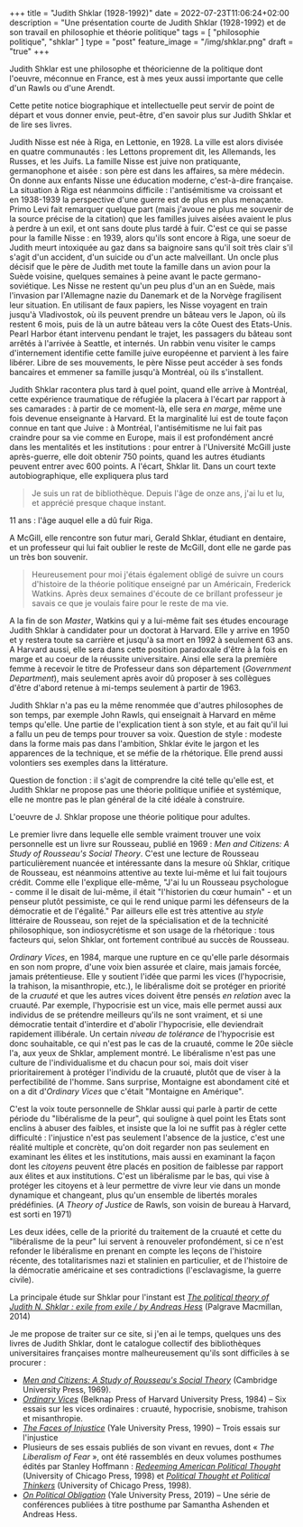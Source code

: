 +++
title = "Judith Shklar (1928-1992)"
date = 2022-07-23T11:06:24+02:00
description = "Une présentation courte de Judith Shklar (1928-1992) et de son travail en philosophie et théorie politique"
tags = [ "philosophie politique", "shklar" ]
type = "post"
feature_image = "/img/shklar.png"
draft = "true"
+++

Judith Shklar est une philosophe et théoricienne de la politique dont l'oeuvre, méconnue en France, est à mes yeux aussi importante que celle d'un Rawls ou d'une Arendt.<!--more-->

Cette petite notice biographique et intellectuelle peut servir de point de départ et vous donner envie, peut-être, d'en savoir plus sur Judith Shklar et de lire ses livres.

Judith Nisse est née à Riga, en Lettonie, en 1928. La ville est alors divisée en quatre communautés : les Lettons proprement dit, les Allemands, les Russes, et les Juifs. La famille Nisse est juive non pratiquante, germanophone et aisée : son père est dans les affaires, sa mère médecin. On donne aux enfants Nisse une éducation moderne, c'est-à-dire française. La situation à Riga est néanmoins difficile : l'antisémitisme va croissant et en 1938-1939 la perspective d'une guerre est de plus en plus menaçante. Primo Levi fait remarquer quelque part (mais j'avoue ne plus me souvenir de la source précise de la citation) que les familles juives aisées avaient le plus à perdre à un exil, et ont sans doute plus tardé à fuir. C'est ce qui se passe pour la famille Nisse : en 1939, alors qu'ils sont encore à Riga, une soeur de Judith meurt intoxiquée au gaz dans sa baignoire sans qu'il soit très clair s'il s'agit d'un accident, d'un suicide ou d'un acte malveillant. Un oncle plus décisif que le père de Judith met toute la famille dans un avion pour la Suède voisine, quelques semaines à peine avant le pacte germano-soviétique. Les Nisse ne restent qu'un peu plus d'un an en Suède, mais l'invasion par l'Allemagne nazie du Danemark et de la Norvège fragilisent leur situation. En utilisant de faux papiers, les Nisse voyagent en train jusqu'à Vladivostok, où ils peuvent prendre un bâteau vers le Japon, où ils restent 6 mois, puis de là un autre bâteau vers la côte Ouest des Etats-Unis. Pearl Harbor étant intervenu pendant le trajet, les passagers du bâteau sont arrêtés à l'arrivée à Seattle, et internés. Un rabbin venu visiter le camps d'internement identifie cette famille juive européenne et parvient à les faire libérer. Libre de ses mouvements, le père Nisse peut accéder à ses fonds bancaires et emmener sa famille jusqu'à Montréal, où ils s'installent.

Judith Shklar racontera plus tard à quel point, quand elle arrive à Montréal, cette expérience traumatique de réfugiée la placera à l'écart par rapport à ses camarades : à partir de ce moment-là, elle sera _en marge_, même une fois devenue enseignante à Harvard. Et la marginalité lui est de toute façon connue en tant que Juive : à Montréal, l'antisémitisme ne lui fait pas craindre pour sa vie comme en Europe, mais il est profondément ancré dans les mentalités et les institutions : pour entrer à l'Université McGill juste après-guerre, elle doit obtenir 750 points, quand les autres étudiants peuvent entrer avec 600 points. A l'écart, Shklar lit. Dans un court texte autobiographique, elle expliquera plus tard

> Je suis un rat de bibliothèque. Depuis l'âge de onze ans, j'ai lu et lu, et apprécié presque chaque instant.

11 ans : l'âge auquel elle a dû fuir Riga.

A McGill, elle rencontre son futur mari, Gerald Shklar, étudiant en dentaire, et un professeur qui lui fait oublier le reste de McGill, dont elle ne garde pas un très bon souvenir.

> Heureusement pour moi j'étais également obligé de suivre un cours d'histoire de la théorie politique enseigné par un Américain, Frederick Watkins. Après deux semaines d'écoute de ce brillant professeur je savais ce que je voulais faire pour le reste de ma vie.

A la fin de son _Master_, Watkins qui y a lui-même fait ses études encourage Judith Shklar à candidater pour un doctorat à Harvard. Elle y arrive en 1950 et y restera toute sa carrière et jusqu'à sa mort en 1992 à seulement 63 ans. A Harvard aussi, elle sera dans cette position paradoxale d'être à la fois en marge et au coeur de la réussite universitaire. Ainsi elle sera la première femme à recevoir le titre de Professeur dans son département (_Government Department_), mais seulement après avoir dû proposer à ses collègues d'être d'abord retenue à mi-temps seulement à partir de 1963.

Judith Shklar n'a pas eu la même renommée que d'autres philosophes de son temps, par exemple John Rawls, qui enseignait à Harvard en même temps qu'elle. Une partie de l'explication tient à son style, et au fait qu'il lui a fallu un peu de temps pour trouver sa voix. Question de style : modeste dans la forme mais pas dans l'ambition, Shklar évite le jargon et les apparences de la technique, et se méfie de la rhétorique. Elle prend aussi volontiers ses exemples dans la littérature.

Question de fonction : il s'agit de comprendre la cité telle qu'elle est, et Judith Shklar ne propose pas une théorie politique unifiée et systémique, elle ne montre pas le plan général de la cité idéale à construire. 

L'oeuvre de J. Shklar propose une théorie politique pour adultes.

Le premier livre dans lequelle elle semble vraiment trouver une voix personnelle est un livre sur Rousseau, publié en 1969 : _Men and Citizens: A Study of Rousseau's Social Theory_. C'est une lecture de Rousseau particulièrement nuancée et intéressante dans la mesure où Shklar, critique de Rousseau, est néanmoins attentive au texte lui-même et lui fait toujours crédit. Comme elle l'explique elle-même, "J'ai lu un Rousseau psychologue - comme il le disait de lui-même, il était "l'historien du cœur humain" - et un penseur plutôt pessimiste, ce qui le rend unique parmi les défenseurs de la démocratie et de l'égalité." Par ailleurs elle est très attentive au _style_ littéraire de Rousseau, son rejet de la spécialisation et de la technicité philosophique, son indiosycrétisme et son usage de la rhétorique : tous facteurs qui, selon Shklar, ont fortement contribué au succès de Rousseau.

_Ordinary Vices_, en 1984, marque une rupture en ce qu'elle parle désormais en son nom propre, d'une voix bien assurée et claire, mais jamais forcée, jamais prétentieuse. Elle y soutient l'idée que parmi les vices (l'hypocrisie, la trahison, la misanthropie, etc.), le libéralisme doit se protéger en priorité de la _cruauté_ et que les autres vices doivent être pensés _en relation_ avec la cruauté. Par exemple, l'hypocrisie est un vice, mais elle permet aussi aux individus de se prétendre meilleurs qu'ils ne sont vraiment, et si une démocratie tentait d'interdire et d'abolir l'hypocrisie, elle deviendrait rapidement illibérale. Un certain _niveau de tolérance_ de l'hypocrisie est donc souhaitable, ce qui n'est pas le cas de la cruauté, comme le 20e siècle l'a, aux yeux de Shklar, amplement montré. Le libéralisme n'est pas une culture de l'individualisme et du chacun pour soi, mais doit viser prioritairement à protéger l'individu de la cruauté, plutôt que de viser à la perfectibilité de l'homme. Sans surprise, Montaigne est abondament cité et on a dit d'_Ordinary Vices_ que c'était "Montaigne en Amérique".

C'est la voix toute personnelle de Shklar aussi qui parle à partir de cette période du "libéralisme de la peur", qui souligne à quel point les Etats sont enclins à abuser des faibles, et insiste que la loi ne suffit pas à régler cette difficulté : l'injustice n'est pas seulement l'absence de la justice, c'est une réalité multiple et concrète, qu'on doit regarder non pas seulement en examinant les élites et les institutions, mais aussi en examinant la façon dont les _citoyens_ peuvent être placés en position de faiblesse par rapport aux élites et aux institutions. C'est un libéralisme par le bas, qui vise à protéger les citoyens et à leur permettre de vivre leur vie dans un monde dynamique et changeant, plus qu'un ensemble de libertés morales prédéfinies. (_A Theory of Justice_ de Rawls, son voisin de bureau à Harvard, est sorti en 1971)

Les deux idées, celle de la priorité du traitement de la cruauté et cette du "libéralisme de la peur" lui servent à renouveler profondément, si ce n'est refonder le libéralisme en prenant en compte les leçons de l'histoire récente, des totalitarismes nazi et stalinien en particulier, et de l'histoire de la démocratie américaine et ses contradictions (l'esclavagisme, la guerre civile).

La principale étude sur Shklar pour l'instant est _[The political theory of Judith N. Shklar : exile from exile / by Andreas Hess](https://www.sudoc.fr/185731422)_ (Palgrave Macmillan, 2014)

Je me propose de traiter sur ce site, si j'en ai le temps, quelques uns des livres de Judith Shklar, dont le catalogue collectif des bibliothèques universitaires françaises montre malheureusement qu'ils sont difficiles à se procurer :

- _[Men and Citizens: A Study of Rousseau's Social Theory](https://www.sudoc.fr/086612867)_ (Cambridge University Press, 1969).
- _[Ordinary Vices](https://www.sudoc.fr/004916131)_ (Belknap Press of Harvard University Press, 1984) – Six essais sur les vices ordinaires : cruauté, hypocrisie, snobisme, trahison et misanthropie.
- _[The Faces of Injustice](https://www.sudoc.fr/013033115)_ (Yale University Press, 1990) – Trois essais sur l'injustice
- Plusieurs de ses essais publiés de son vivant en revues, dont « _The Liberalism of Fear_ », ont été rassemblés en deux volumes posthumes édités par Stanley Hoffmann : _[Redeeming American Political Thought](https://www.sudoc.fr/051805952)_ (University of Chicago Press, 1998) et _[Political Thought et Political Thinkers](https://www.sudoc.fr/045183708)_ (University of Chicago Press, 1998).
- _[On Political Obligation](https://www.sudoc.fr/244827354)_ (Yale University Press, 2019) – Une série de conférences publiées à titre posthume par Samantha Ashenden et Andreas Hess.